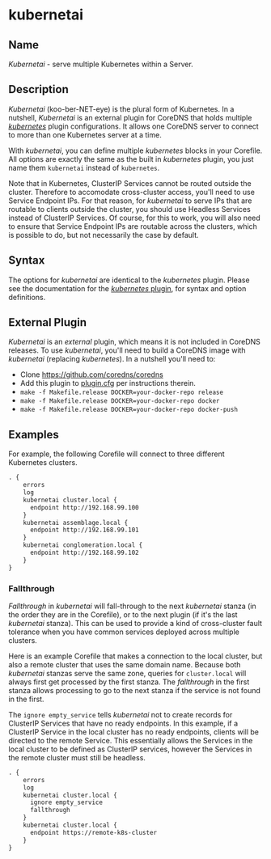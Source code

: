 # kubernetai

## Name

*Kubernetai* - serve multiple Kubernetes within a Server.

## Description

*Kubernetai* (koo-ber-NET-eye) is the plural form of Kubernetes.
In a nutshell, *Kubernetai* is an external plugin for CoreDNS that holds multiple
[*kubernetes*](https://github.com/coredns/coredns/tree/master/plugin/kubernetes) plugin
configurations.  It allows one CoreDNS server to connect to more than one Kubernetes server at a time.

With *kubernetai*, you can define multiple *kubernetes* blocks in your Corefile. All options are
exactly the same as the built in *kubernetes* plugin, you just name them `kubernetai` instead of
`kubernetes`.

Note that in Kubernetes, ClusterIP Services cannot be routed outside the cluster.  Therefore to accomodate cross-cluster access, you'll need to use Service Endpoint IPs.  For that reason, for *kubernetai* to serve IPs that are routable to clients outside the cluster, you should use Headless Services instead of ClusterIP Services.  Of course, for this to work, you will also need to ensure that Service Endpoint IPs are routable across the clusters, which is possible to do, but not necessarily the case by default.

## Syntax

The options for *kubernetai* are identical to the *kubernetes* plugin.  Please see the documentation for the [*kubernetes* plugin](https://github.com/coredns/coredns/blob/master/plugin/kubernetes/README.md), for syntax and option definitions.

## External Plugin

*Kubernetai* is an *external* plugin, which means it is not included in CoreDNS releases.  To use *kubernetai*, you'll need to build a CoreDNS image with *kubernetai* (replacing *kubernetes*). In a nutshell you'll need to:
* Clone https://github.com/coredns/coredns
* Add this plugin to [plugin.cfg](https://github.com/coredns/coredns/blob/master/plugin.cfg) per instructions therein.
* `make -f Makefile.release DOCKER=your-docker-repo release`
* `make -f Makefile.release DOCKER=your-docker-repo docker`
* `make -f Makefile.release DOCKER=your-docker-repo docker-push`

## Examples

For example, the following Corefile will connect to three different Kubernetes clusters.

~~~ txt
. {
    errors
    log
    kubernetai cluster.local {
      endpoint http://192.168.99.100
    }
    kubernetai assemblage.local {
      endpoint http://192.168.99.101
    }
    kubernetai conglomeration.local {
      endpoint http://192.168.99.102
    }
}
~~~

### Fallthrough

*Fallthrough* in *kubernetai* will fall-through to the next *kubernetai* stanza (in the order they are in the Corefile),
or to the next plugin (if it's the last *kubernetai* stanza).  This can be used to provide a kind of cross-cluster fault tolerance when you have common services deployed across multiple clusters.

Here is an example Corefile that makes a connection to the local cluster, but also a remote cluster that uses the same domain name. Because both *kubernetai* stanzas serve the same zone, queries for `cluster.local`
will always first get processed by the first stanza. The *fallthrough* in the first stanza allows processing to go to the next stanza if the service is not found in the first.

The `ignore empty_service` tells *kubernetai* not to create records for ClusterIP Services that have no ready endpoints.  In this example, if a ClusterIP Service in the local cluster has no ready endpoints, clients will be directed to the remote Service. This essentially allows the Services in the local cluster to be defined as ClusterIP services, however the Services in the remote cluster must still be headless.

~~~ txt
. {
    errors
    log
    kubernetai cluster.local {
      ignore empty_service
      fallthrough
    }
    kubernetai cluster.local {
      endpoint https://remote-k8s-cluster
    }
}
~~~
